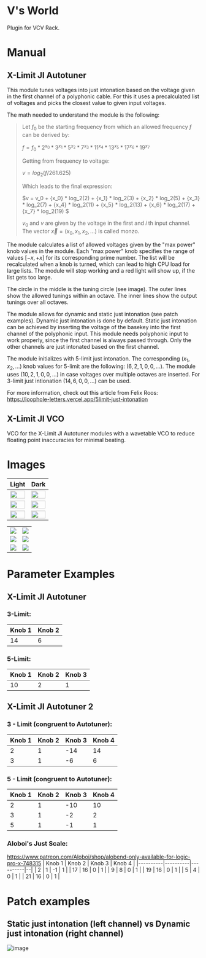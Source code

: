 # V's World
Plugin for VCV Rack.

# Manual

## X-Limit JI Autotuner
This module tunes voltages into just intonation based on the voltage given in the first channel of a polyphonic cable.
For this it uses a precalculated list of voltages and picks the closest value to given input voltages.

The math needed to understand the module is the following:

> Let $f_0$ be the starting frequency from which an allowed frequency $f$ can be derived by:
> 
> $f = f_0 * 2^{x_0} * 3^{x_1} * 5^{x_2} * 7^{x_3} * 11^{x_4} * 13^{x_5} * 17^{x_6} * 19^{x_7}$
>    
> Getting from frequency to voltage:
>
> $v = log_2(f / 261.625)$
>
> Which leads to the final expression:
>
> $v = v_0 + {x_0} * log_2(2) + {x_1} * log_2(3) + {x_2} * log_2(5) + {x_3} * log_2(7) + {x_4} * log_2(11) + {x_5} * log_2(13) + {x_6} * log_2(17) + {x_7} * log_2(19) $
>
> $v_0$ and $v$ are given by the voltage in the first and $i$ th input channel.
> The vector $\vec{x} = (x_0, x_1, x_2, ...)$ is called monzo.

The module calculates a list of allowed voltages given by the "max power" knob values in the module. 
Each "max power" knob specifies the range of values $[-x, +x]$ for its corresponding prime number.
The list will be recalculated when a knob is turned, which can lead to high CPU load for large lists.
The module will stop working and a red light will show up, if the list gets too large.

The circle in the middle is the tuning circle (see image).
The outer lines show the allowed tunings within an octave.
The inner lines show the output tunings over all octaves.

The module allows for dynamic and static just intonation (see patch examples).
Dynamic just intonation is done by default.
Static just intonation can be achieved by inserting the voltage of the basekey into the first channel of the polyphonic input.
This module needs polyphonic input to work properly, since the first channel is always passed through.
Only the other channels are just intonated based on the first channel.

The module initializes with 5-limit just intonation. The corresponding $(x_1,x_2,...)$ knob values for 5-limit are the following: $(6,2,1,0,0,...)$. The module uses $(10,2,1,0,0,...)$ in case voltages over multiple octaves are inserted. For 3-limit just intionation $(14,6,0,0,...)$ can be used.

For more information, check out this article from Felix Roos: https://loophole-letters.vercel.app/5limit-just-intonation

## X-Limit JI VCO
VCO for the X-Limit JI Autotuner modules with a wavetable VCO to reduce floating point inaccuracies for minimal beating.

# Images
Light | Dark
:-------------------------:|:-------------------------:
<img src="https://github.com/user-attachments/assets/01bec857-770c-4400-bad2-4a0b1ce062de" style="height: 100%; max-height: 500px; width: auto;"> | <img src="https://github.com/user-attachments/assets/eec7b422-13fc-4270-b9ed-3976062abaca" style="height: 100%; max-height: 500px; width: auto;">
<img src="https://github.com/user-attachments/assets/4cffd61c-d0e5-4cb2-bbae-cd3f695b852a" style="height: 100%; max-height: 500px; width: auto;"> | <img src="https://github.com/user-attachments/assets/975297ee-607d-40c6-9e3a-e69d0d4e643e" style="height: 100%; max-height: 500px; width: auto;">
<img src="https://github.com/user-attachments/assets/a52b8812-b058-4591-9617-433d74923c83" style="height: 100%; max-height: 500px; width: auto;"> | <img src="https://github.com/user-attachments/assets/e980ce36-bba0-4941-8215-fb5a7951c1b2" style="height: 100%; max-height: 500px; width: auto;">

<!-- Images in Table -->
<table>
  <tr>
    <td><img id="first-image" src="https://github.com/user-attachments/assets/01bec857-770c-4400-bad2-4a0b1ce062de" style="width: auto;"></td>
    <td><img class="other-images" src="https://github.com/user-attachments/assets/eec7b422-13fc-4270-b9ed-3976062abaca" style="width: auto;"></td>
  </tr>
  <tr>
    <td><img class="other-images" src="https://github.com/user-attachments/assets/4cffd61c-d0e5-4cb2-bbae-cd3f695b852a" style="width: auto;"></td>
    <td><img class="other-images" src="https://github.com/user-attachments/assets/975297ee-607d-40c6-9e3a-e69d0d4e643e" style="width: auto;"></td>
  </tr>
  <tr>
    <td><img class="other-images" src="https://github.com/user-attachments/assets/a52b8812-b058-4591-9617-433d74923c83" style="width: auto;"></td>
    <td><img class="other-images" src="https://github.com/user-attachments/assets/e980ce36-bba0-4941-8215-fb5a7951c1b2" style="width: auto;"></td>
  </tr>
</table>

<script>
  // Dynamically set the height of all images based on the height of the first image
  const firstImage = document.getElementById('first-image');
  firstImage.onload = () => {
    const firstImageHeight = firstImage.height;
    const otherImages = document.querySelectorAll('.other-images');
    otherImages.forEach(img => {
      img.style.maxHeight = `${firstImageHeight}px`;
    });
  };
</script>

# Parameter Examples

## X-Limit JI Autotuner

### 3-Limit: 
| Knob 1   | Knob 2   | 
|----------|----------|
| 14        | 6  |  

### 5-Limit: 
| Knob 1   | Knob 2   | Knob 3   |
|----------|----------|----------|
| 10       | 2  | 1  | 

## X-Limit JI Autotuner 2

### 3 - Limit (congruent to Autotuner):
| Knob 1   | Knob 2   | Knob 3   | Knob 4 |
|----------|----------|----------| --|
| 2        | 1  | -14  | 14 |
| 3 | 1 | -6  | 6  |

### 5 - Limit (congruent to Autotuner):
| Knob 1 | Knob 2 | Knob 3 | Knob 4 |
|----------|----------|----------|--|
| 2 | 1 | -10 | 10 |
| 3 | 1 | -2  | 2  |
| 5 | 1 | -1  | 1  |

### Aloboi's Just Scale:
https://www.patreon.com/Aloboi/shop/alobend-only-available-for-logic-pro-x-748315
| Knob 1 | Knob 2 | Knob 3 | Knob 4 |
|----------|----------|----------|--|
| 2 | 1 | -1 | 1 |
| 17 | 16 | 0  | 1  |
| 9 | 8 | 0  | 1  |
| 19 | 16 | 0  | 1  |
| 5 | 4 | 0  | 1  |
| 21 | 16 | 0  | 1  |

# Patch examples
## Static just intonation (left channel) vs Dynamic just intonation (right channel)

![image](https://github.com/user-attachments/assets/40f583b1-b0d4-41f8-8336-584b8bd0d0a5)


